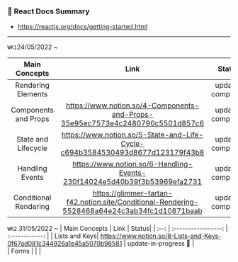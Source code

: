 
### 📗 React Docs Summary

- https://reactjs.org/docs/getting-started.html
---
`WK1`24/05/2022 ~

| Main Concepts | Link | Status| 
| :--: | :-----------------: | :------------: |
|  Rendering Elements |   | update-completed |  
|  Components and Props | https://www.notion.so/4-Components-and-Props-35e95ec7573e4c2480790c5501d857c6 | update-completed |   
|  State and Lifecycle | https://www.notion.so/5-State-and-Life-Cycle-c694b3584530493d8677d123179f43b8 | update-completed|  
|  Handling Events | https://www.notion.so/6-Handling-Events-230f14024e5d40b39f3b53969efa2731 | update-completed | 
|  Conditional Rendering | https://glimmer-tartan-f42.notion.site/Conditional-Rendering-5528468a64e24c3ab34fc1d10871baab | update-completed

`WK2` 31/05/2022 ~
| Main Concepts | Link | Status| 
| :--: | :-----------------: | :------------: |
| Lists and Keys| https://www.notion.so/8-Lists-and-Keys-0f67ad081c344926a1e45a5070b96581 | update-in-progress 🍨 |  
 | Forms  |  |  | 

